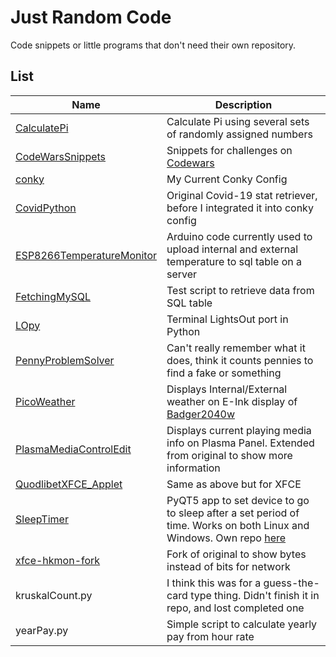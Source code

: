 # Just Random Code

Code snippets or little programs that don't need their own repository.

## List

|Name|Description|
|---|---|
|[CalculatePi](./CalculatePi) |Calculate Pi using several sets of randomly assigned numbers|
|[CodeWarsSnippets](./CodeWarsSnippets)|Snippets for challenges on [Codewars](http://codewars.com)|
|[conky](./conky)|My Current Conky Config
|[CovidPython](./CovidPython)|Original Covid-19 stat retriever, before I integrated it into conky config|
|[ESP8266TemperatureMonitor](./ESP8266TemperatureMonitor)|Arduino code currently used to upload internal and external temperature to sql table on a server|
[FetchingMySQL](./FetchingMySQL)|Test script to retrieve data from SQL table|
|[LOpy](./LOpy)|Terminal LightsOut port in Python|
|[PennyProblemSolver](./PennyProblemSolver)|Can't really remember what it does, think it counts pennies to find a fake or something|
|[PicoWeather](./PicoWeather)|Displays Internal/External weather on E-Ink display of [Badger2040w](https://shop.pimoroni.com/products/badger-2040-w?variant=40514062188627)|
|[PlasmaMediaControlEdit](./PlasmaMediaControlEdit)|Displays current playing media info on Plasma Panel. Extended from original to show more information|
|[QuodlibetXFCE_Applet](./QuodlibetXFCE_Applet)| Same as above but for XFCE|
|[SleepTimer](./SleepTimer)|PyQT5 app to set device to go to sleep after a set period of time. Works on both Linux and Windows. Own repo [here](https://www.github.com/martrewes/SleepTimer)|
|[xfce-hkmon-fork](./xfce-hkmon-fork)| Fork of original to show bytes instead of bits for network|
|kruskalCount.py|I think this was for a guess-the-card type thing. Didn't finish it in repo, and lost completed one|
|yearPay.py|Simple script to calculate yearly pay from hour rate